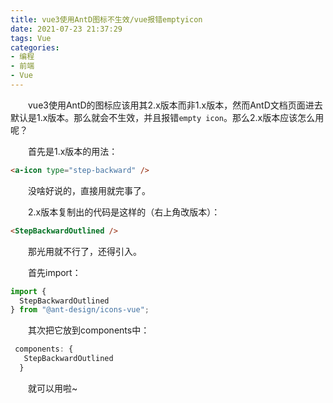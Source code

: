 ```yaml
---
title: vue3使用AntD图标不生效/vue报错emptyicon
date: 2021-07-23 21:37:29
tags: Vue
categories:
- 编程
- 前端
- Vue
---
```


&emsp;&emsp;vue3使用AntD的图标应该用其2.x版本而非1.x版本，然而AntD文档页面进去默认是1.x版本。那么就会不生效，并且报错`empty icon`。那么2.x版本应该怎么用呢？

<!-- more -->

&emsp;&emsp;首先是1.x版本的用法：

```html
<a-icon type="step-backward" />
```



&emsp;&emsp;没啥好说的，直接用就完事了。

&emsp;&emsp;2.x版本复制出的代码是这样的（右上角改版本）：

```html
<StepBackwardOutlined />
```

&emsp;&emsp;那光用就不行了，还得引入。

&emsp;&emsp;首先import：

```javascript
import {
  StepBackwardOutlined
} from "@ant-design/icons-vue";
```

&emsp;&emsp;其次把它放到components中：

```javascript
 components: {
   StepBackwardOutlined
  }
```

&emsp;&emsp;就可以用啦~
